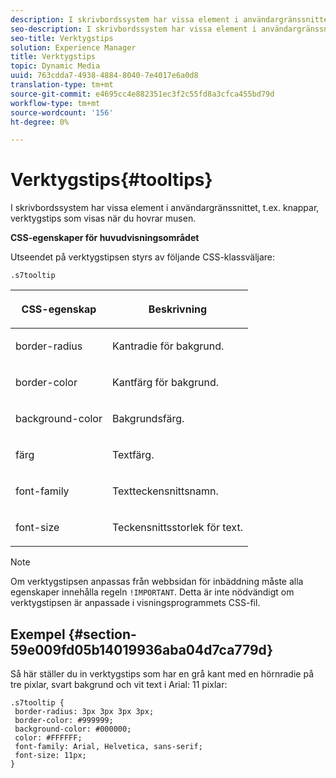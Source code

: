 ```yaml
---
description: I skrivbordssystem har vissa element i användargränssnittet, t.ex. knappar, verktygstips som visas när du hovrar musen.
seo-description: I skrivbordssystem har vissa element i användargränssnittet, t.ex. knappar, verktygstips som visas när du hovrar musen.
seo-title: Verktygstips
solution: Experience Manager
title: Verktygstips
topic: Dynamic Media
uuid: 763cdda7-4938-4884-8040-7e4017e6a0d8
translation-type: tm+mt
source-git-commit: e4695cc4e882351ec3f2c55fd8a3cfca455bd79d
workflow-type: tm+mt
source-wordcount: '156'
ht-degree: 0%

---
```



# Verktygstips{#tooltips}

I skrivbordssystem har vissa element i användargränssnittet, t.ex. knappar, verktygstips som visas när du hovrar musen.

<!--<a id="section_061E550C1C1D4DB2BD663A898895B38C"></a>-->

**CSS-egenskaper för huvudvisningsområdet**

Utseendet på verktygstipsen styrs av följande CSS-klassväljare:

```
.s7tooltip
```

<table id="table_94EE3F5BBE4547C0B4943471CEE7EDE4"> 
 <thead> 
  <tr> 
   <th colname="col1" class="entry"> <p> CSS-egenskap </p> </th> 
   <th colname="col2" class="entry"> <p>Beskrivning </p> </th> 
  </tr> 
 </thead>
 <tbody> 
  <tr> 
   <td colname="col1"> <p> <span class="codeph"> border-radius  </span> </p> </td> 
   <td colname="col2"> <p> Kantradie för bakgrund. </p> </td> 
  </tr> 
  <tr> 
   <td colname="col1"> <p> <span class="codeph"> border-color  </span> </p> </td> 
   <td colname="col2"> <p> Kantfärg för bakgrund. </p> </td> 
  </tr> 
  <tr> 
   <td colname="col1"> <p> <span class="codeph"> background-color  </span> </p> </td> 
   <td colname="col2"> <p> Bakgrundsfärg. </p> </td> 
  </tr> 
  <tr> 
   <td colname="col1"> <p> <span class="codeph"> färg  </span> </p> </td> 
   <td colname="col2"> <p>Textfärg. </p> </td> 
  </tr> 
  <tr> 
   <td colname="col1"> <p> <span class="codeph"> font-family  </span> </p> </td> 
   <td colname="col2"> <p>Textteckensnittsnamn. </p> </td> 
  </tr> 
  <tr> 
   <td colname="col1"> <p> <span class="codeph"> font-size  </span> </p> </td> 
   <td colname="col2"> <p>Teckensnittsstorlek för text. </p> </td> 
  </tr> 
 </tbody> 
</table>

>[!NOTE]
>
>Om verktygstipsen anpassas från webbsidan för inbäddning måste alla egenskaper innehålla regeln `!IMPORTANT`. Detta är inte nödvändigt om verktygstipsen är anpassade i visningsprogrammets CSS-fil.

## Exempel {#section-59e009fd05b14019936aba04d7ca779d}

Så här ställer du in verktygstips som har en grå kant med en hörnradie på tre pixlar, svart bakgrund och vit text i Arial: 11 pixlar:

```
.s7tooltip { 
 border-radius: 3px 3px 3px 3px; 
 border-color: #999999; 
 background-color: #000000; 
 color: #FFFFFF; 
 font-family: Arial, Helvetica, sans-serif; 
 font-size: 11px; 
}
```

